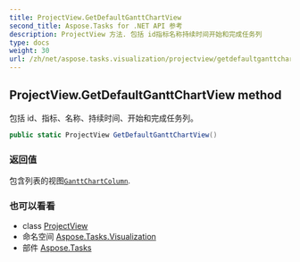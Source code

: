 ```yaml
---
title: ProjectView.GetDefaultGanttChartView
second_title: Aspose.Tasks for .NET API 参考
description: ProjectView 方法. 包括 id指标名称持续时间开始和完成任务列
type: docs
weight: 30
url: /zh/net/aspose.tasks.visualization/projectview/getdefaultganttchartview/
---
```

## ProjectView.GetDefaultGanttChartView method

包括 id、指标、名称、持续时间、开始和完成任务列。

```csharp
public static ProjectView GetDefaultGanttChartView()
```

### 返回值

包含列表的视图[`GanttChartColumn`](../../ganttchartcolumn/).

### 也可以看看

* class [ProjectView](../)
* 命名空间 [Aspose.Tasks.Visualization](../../projectview/)
* 部件 [Aspose.Tasks](../../../)



